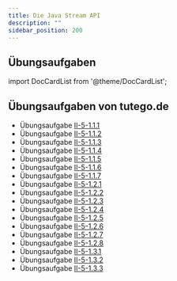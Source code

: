 ```yaml
---
title: Die Java Stream API
description: ""
sidebar_position: 200
---
```


## Übungsaufgaben
import DocCardList from '@theme/DocCardList';

<DocCardList />

## Übungsaufgaben von tutego.de
- Übungsaufgabe [II-5-1.1.1](https://tutego.de/javabuch/aufgaben/java.util.stream-api.html#_heldenepos_stream_api_kennenlernen)
- Übungsaufgabe [II-5-1.1.2](https://tutego.de/javabuch/aufgaben/java.util.stream-api.html#_den_geliebten_captain_aus_einer_liste_ermitteln)
- Übungsaufgabe [II-5-1.1.3](https://tutego.de/javabuch/aufgaben/java.util.stream-api.html#_bilder_einrahmen)
- Übungsaufgabe [II-5-1.1.4](https://tutego.de/javabuch/aufgaben/java.util.stream-api.html#_schau_und_sag)
- Übungsaufgabe [II-5-1.1.5](https://tutego.de/javabuch/aufgaben/java.util.stream-api.html#_doppelte_inseln_mit_metallen_der_seltenen_erden_entfernen)
- Übungsaufgabe [II-5-1.1.6](https://tutego.de/javabuch/aufgaben/java.util.stream-api.html#_wo_gibt_es_die_segel)
- Übungsaufgabe [II-5-1.1.7](https://tutego.de/javabuch/aufgaben/java.util.stream-api.html#_das_beliebteste_auto_kaufen)
- Übungsaufgabe [II-5-1.2.1](https://tutego.de/javabuch/aufgaben/java.util.stream-api.html#_nan_in_einem_array_erkennen)
- Übungsaufgabe [II-5-1.2.2](https://tutego.de/javabuch/aufgaben/java.util.stream-api.html#_jahrzehnte_erzeugen)
- Übungsaufgabe [II-5-1.2.3](https://tutego.de/javabuch/aufgaben/java.util.stream-api.html#_array_mit_konstantem_inhalt_%C3%BCber_stream_erzeugen)
- Übungsaufgabe [II-5-1.2.4](https://tutego.de/javabuch/aufgaben/java.util.stream-api.html#_pyramiden_zeichnen)
- Übungsaufgabe [II-5-1.2.5](https://tutego.de/javabuch/aufgaben/java.util.stream-api.html#_buchstabenh%C3%A4ufigkeit_eines_strings_ermitteln)
- Übungsaufgabe [II-5-1.2.6](https://tutego.de/javabuch/aufgaben/java.util.stream-api.html#_von_1_auf_0_von_10_auf_9)
- Übungsaufgabe [II-5-1.2.7](https://tutego.de/javabuch/aufgaben/java.util.stream-api.html#_zwei_int_arrays_zusammenf%C3%BChren)
- Übungsaufgabe [II-5-1.2.8](https://tutego.de/javabuch/aufgaben/java.util.stream-api.html#_gewinnkombinationen_ermitteln)
- Übungsaufgabe [II-5-1.3.1](https://tutego.de/javabuch/aufgaben/java.util.stream-api.html#_die_schnellsten_und_langsamsten_paddler)
- Übungsaufgabe [II-5-1.3.2](https://tutego.de/javabuch/aufgaben/java.util.stream-api.html#_median_berechnen)
- Übungsaufgabe [II-5-1.3.3](https://tutego.de/javabuch/aufgaben/java.util.stream-api.html#_temperaturstatistiken_berechnen_und_charts_zeichnen)
